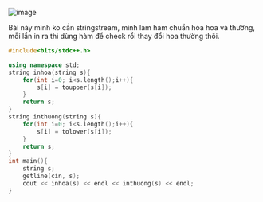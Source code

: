 ![image](https://github.com/Llam-a/Practice_Cpp/assets/115911041/30f02803-0817-488f-b039-2fe2bfd685c4)


Bài này mình ko cần stringstream, mình làm hàm chuẩn hóa hoa và thường, mỗi lần in ra thì dùng hàm để check rồi thay đồi hoa thường thôi.


```cpp
#include<bits/stdc++.h>

using namespace std;
string inhoa(string s){
    for(int i=0; i<s.length();i++){
        s[i] = toupper(s[i]);
    }
    return s;
}
string inthuong(string s){
    for(int i=0; i<s.length();i++){
        s[i] = tolower(s[i]);
    }
    return s;
}
int main(){
    string s; 
    getline(cin, s);
    cout << inhoa(s) << endl << inthuong(s) << endl;
}
```
